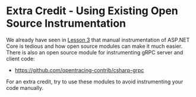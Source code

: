 # Extra Credit - Using Existing Open Source Instrumentation

We already have seen in [Lesson 3](../lesson03) that manual instrumentation of ASP.NET Core is tedious
and how open source modules can make it much easier. There is also an open source module for instrumenting 
gRPC server and client code:

  * https://github.com/opentracing-contrib/csharp-grpc

For an extra credit, try to use these modules to avoid instrumenting your code manually.
